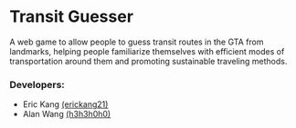 # Transit Guesser

A web game to allow people to guess transit routes in the GTA from landmarks, helping people familiarize themselves with efficient modes of transportation around them and promoting sustainable traveling methods.

### Developers: 
- Eric Kang [(erickang21)](https://github.com/erickang21)
- Alan Wang [(h3h3h0h0)](https://github.com/h3h3h0h0)
